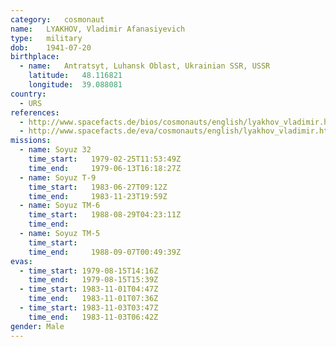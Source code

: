 ```yaml
---
category:	cosmonaut
name:	LYAKHOV, Vladimir Afanasiyevich 
type:	military
dob:	1941-07-20
birthplace:
  - name:	Antratsyt, Luhansk Oblast, Ukrainian SSR, USSR
    latitude:	48.116821
    longitude:	39.088081
country:
  - URS
references:
  - http://www.spacefacts.de/bios/cosmonauts/english/lyakhov_vladimir.htm
  - http://www.spacefacts.de/eva/cosmonauts/english/lyakhov_vladimir.htm
missions:
  - name: Soyuz 32
    time_start:   1979-02-25T11:53:49Z
    time_end:     1979-06-13T16:18:27Z
  - name: Soyuz T-9
    time_start:   1983-06-27T09:12Z
    time_end:     1983-11-23T19:59Z
  - name: Soyuz TM-6
    time_start:   1988-08-29T04:23:11Z
    time_end:     
  - name: Soyuz TM-5
    time_start:   
    time_end:     1988-09-07T00:49:39Z
evas:
  - time_start: 1979-08-15T14:16Z
    time_end:   1979-08-15T15:39Z
  - time_start: 1983-11-01T04:47Z
    time_end:   1983-11-01T07:36Z
  - time_start: 1983-11-03T03:47Z
    time_end:   1983-11-03T06:42Z
gender:	Male
---
```

